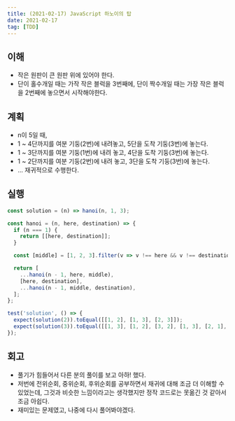```yaml
---
title: (2021-02-17) JavaScript 하노이의 탑
date: 2021-02-17
tag: [TDD]
---
```


## 이해

- 작은 원판이 큰 원판 위에 있어야 한다.
- 단이 홀수개일 때는 가작 작은 블럭을 3번째에, 단이 짝수개일 때는 가장 작은 블럭을 2번째에 놓으면서 시작해야한다.

## 계획

- n이 5일 때, 
- 1 ~ 4단까지를 여분 기둥(2번)에 내려놓고, 5단을 도착 기둥(3번)에 놓는다.
- 1 ~ 3단까지를 여분 기둥(1번)에 내려 놓고, 4단을 도착 기둥(3번)에 놓는다.
- 1 ~ 2단까지를 여분 기둥(2번)에 내려 놓고, 3단을 도착 기둥(3번)에 놓는다.
- ... 재귀적으로 수행한다.

## 실행

```js
const solution = (n) => hanoi(n, 1, 3);

const hanoi = (n, here, destination) => {
  if (n === 1) {
    return [[here, destination]];
  }

  const [middle] = [1, 2, 3].filter(v => v !== here && v !== destination);

  return [
    ...hanoi(n - 1, here, middle),
    [here, destination],
    ...hanoi(n - 1, middle, destination),
  ];
};

test('solution', () => {
  expect(solution(2)).toEqual([[1, 2], [1, 3], [2, 3]]);
  expect(solution(3)).toEqual([[1, 3], [1, 2], [3, 2], [1, 3], [2, 1], [2, 3], [1, 3]]);
});
```

## 회고

- 풀기가 힘들어서 다른 분의 풀이를 보고 아하! 했다.
- 저번에 전위순회, 중위순회, 후위순회를 공부하면서 재귀에 대해 조금 더 이해할 수 있었는데, 그것과 비슷한 느낌이라고는 생각했지만 정작 코드로는 못옮긴 것 같아서 조금 아쉽다.
- 재미있는 문제였고, 나중에 다시 풀어봐야겠다.
